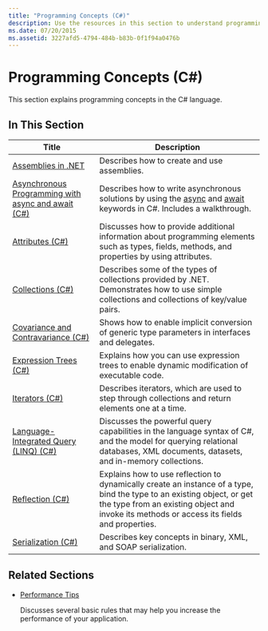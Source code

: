 ```yaml
---
title: "Programming Concepts (C#)"
description: Use the resources in this section to understand programming concepts in the C# language, including object-oriented programming.
ms.date: 07/20/2015
ms.assetid: 3227afd5-4794-484b-b83b-0f1f94a0476b
---
```

# Programming Concepts (C#)

This section explains programming concepts in the C# language.  
  
## In This Section  
  
|Title|Description|  
|-----------|-----------------|  
|[Assemblies in .NET](../../../standard/assembly/index.md)|Describes how to create and use assemblies.|  
|[Asynchronous Programming with async and await (C#)](./async/index.md)|Describes how to write asynchronous solutions by using the [async](../../language-reference/keywords/async.md) and [await](../../language-reference/operators/await.md) keywords in C#. Includes a walkthrough.|  
|[Attributes (C#)](./attributes/index.md)|Discusses how to provide additional information about programming elements such as types, fields, methods, and properties by using attributes.|  
|[Collections (C#)](./collections.md)|Describes some of the types of collections provided by .NET. Demonstrates how to use simple collections and collections of key/value pairs.|  
|[Covariance and Contravariance (C#)](./covariance-contravariance/index.md)|Shows how to enable implicit conversion of generic type parameters in interfaces and delegates.|  
|[Expression Trees (C#)](./expression-trees/index.md)|Explains how you can use expression trees to enable dynamic modification of executable code.|  
|[Iterators (C#)](./iterators.md)|Describes iterators, which are used to step through collections and return elements one at a time.|  
|[Language-Integrated Query (LINQ) (C#)](./linq/index.md)|Discusses the powerful query capabilities in the language syntax of C#, and the model for querying relational databases, XML documents, datasets, and in-memory collections.|  
|[Reflection (C#)](./reflection.md)|Explains how to use reflection to dynamically create an instance of a type, bind the type to an existing object, or get the type from an existing object and invoke its methods or access its fields and properties.|  
|[Serialization (C#)](./serialization/index.md)|Describes key concepts in binary, XML, and SOAP serialization.|  
  
## Related Sections  
  
- [Performance Tips](../../../framework/performance/performance-tips.md)

  Discusses several basic rules that may help you increase the performance of your application.
